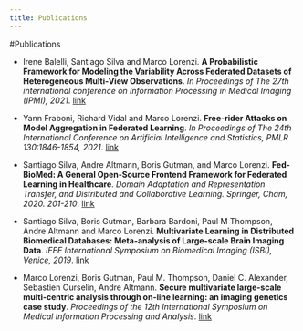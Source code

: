 ```yaml
---
title: Publications 
---
```


#Publications

- Irene Balelli, Santiago Silva and Marco Lorenzi. **A Probabilistic Framework for Modeling the Variability Across Federated Datasets of Heterogeneous Multi-View Observations**. *In Proceedings of The 27th international conference on Information Processing in Medical Imaging (IPMI), 2021*. [link](https://hal.archives-ouvertes.fr/hal-03152886v2/file/Balelli_IPMI2021_CameraReady.pdf)

- Yann Fraboni, Richard Vidal and Marco Lorenzi. **Free-rider Attacks on Model Aggregation in Federated Learning**. *In Proceedings of The 24th International Conference on Artificial Intelligence and Statistics, PMLR 130:1846-1854, 2021*. [link](http://proceedings.mlr.press/v130/fraboni21a.html)

- Santiago Silva, Andre Altmann, Boris  Gutman, and Marco Lorenzi. **Fed-BioMed: A General Open-Source Frontend Framework for Federated Learning in Healthcare**. *Domain Adaptation and Representation Transfer, and Distributed and Collaborative Learning. Springer, Cham, 2020. 201-210*. [link](https://hal.archives-ouvertes.fr/hal-02966789/document)

- Santiago Silva, Boris Gutman, Barbara Bardoni, Paul M Thompson, Andre Altmann and Marco Lorenzi. **Multivariate Learning in Distributed Biomedical Databases: Meta-analysis of Large-scale Brain Imaging Data**. *IEEE International Symposium on Biomedical Imaging (ISBI), Venice, 2019*. [link](https://arxiv.org/pdf/1810.08553.pdf)

- Marco Lorenzi, Boris Gutman, Paul M. Thompson, Daniel C. Alexander, Sebastien Ourselin, Andre Altmann. **Secure multivariate large-scale multi-centric analysis through on-line learning: an imaging genetics case study**. *Proceedings of the 12th International Symposium on Medical Information Processing and Analysis*. [link](https://discovery.ucl.ac.uk/id/eprint/1531135/7/Lorenzi_1016016.pdf)